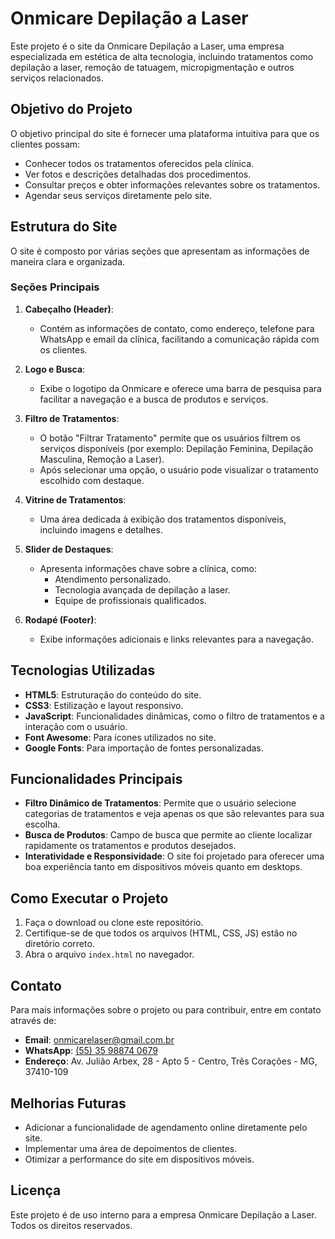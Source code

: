 
# Onmicare Depilação a Laser

Este projeto é o site da Onmicare Depilação a Laser, uma empresa especializada em estética de alta tecnologia, incluindo tratamentos como depilação a laser, remoção de tatuagem, micropigmentação e outros serviços relacionados.

## Objetivo do Projeto

O objetivo principal do site é fornecer uma plataforma intuitiva para que os clientes possam:
- Conhecer todos os tratamentos oferecidos pela clínica.
- Ver fotos e descrições detalhadas dos procedimentos.
- Consultar preços e obter informações relevantes sobre os tratamentos.
- Agendar seus serviços diretamente pelo site.

## Estrutura do Site

O site é composto por várias seções que apresentam as informações de maneira clara e organizada.

### Seções Principais

1. **Cabeçalho (Header)**:
   - Contém as informações de contato, como endereço, telefone para WhatsApp e email da clínica, facilitando a comunicação rápida com os clientes.
   
2. **Logo e Busca**:
   - Exibe o logotipo da Onmicare e oferece uma barra de pesquisa para facilitar a navegação e a busca de produtos e serviços.
   
3. **Filtro de Tratamentos**:
   - O botão "Filtrar Tratamento" permite que os usuários filtrem os serviços disponíveis (por exemplo: Depilação Feminina, Depilação Masculina, Remoção a Laser). 
   - Após selecionar uma opção, o usuário pode visualizar o tratamento escolhido com destaque.

4. **Vitrine de Tratamentos**:
   - Uma área dedicada à exibição dos tratamentos disponíveis, incluindo imagens e detalhes.

5. **Slider de Destaques**:
   - Apresenta informações chave sobre a clínica, como:
     - Atendimento personalizado.
     - Tecnologia avançada de depilação a laser.
     - Equipe de profissionais qualificados.

6. **Rodapé (Footer)**:
   - Exibe informações adicionais e links relevantes para a navegação.

## Tecnologias Utilizadas

- **HTML5**: Estruturação do conteúdo do site.
- **CSS3**: Estilização e layout responsivo.
- **JavaScript**: Funcionalidades dinâmicas, como o filtro de tratamentos e a interação com o usuário.
- **Font Awesome**: Para ícones utilizados no site.
- **Google Fonts**: Para importação de fontes personalizadas.

## Funcionalidades Principais

- **Filtro Dinâmico de Tratamentos**: Permite que o usuário selecione categorias de tratamentos e veja apenas os que são relevantes para sua escolha.
- **Busca de Produtos**: Campo de busca que permite ao cliente localizar rapidamente os tratamentos e produtos desejados.
- **Interatividade e Responsividade**: O site foi projetado para oferecer uma boa experiência tanto em dispositivos móveis quanto em desktops.
  
## Como Executar o Projeto

1. Faça o download ou clone este repositório.
2. Certifique-se de que todos os arquivos (HTML, CSS, JS) estão no diretório correto.
3. Abra o arquivo `index.html` no navegador.

## Contato

Para mais informações sobre o projeto ou para contribuir, entre em contato através de:

- **Email**: [onmicarelaser@gmail.com.br](mailto:onmicarelaser@gmail.com.br)
- **WhatsApp**: [(55) 35 98874 0679](https://wa.me/5535988740679)
- **Endereço**: Av. Julião Arbex, 28 - Apto 5 - Centro, Três Corações - MG, 37410-109

## Melhorias Futuras

- Adicionar a funcionalidade de agendamento online diretamente pelo site.
- Implementar uma área de depoimentos de clientes.
- Otimizar a performance do site em dispositivos móveis.

## Licença

Este projeto é de uso interno para a empresa Onmicare Depilação a Laser. Todos os direitos reservados.
